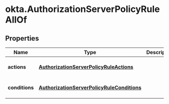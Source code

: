 # okta.AuthorizationServerPolicyRuleAllOf

## Properties

Name | Type | Description | Notes
------------ | ------------- | ------------- | -------------
**actions** | [**AuthorizationServerPolicyRuleActions**](AuthorizationServerPolicyRuleActions.md) |  | [optional] [default to undefined]
**conditions** | [**AuthorizationServerPolicyRuleConditions**](AuthorizationServerPolicyRuleConditions.md) |  | [optional] [default to undefined]

